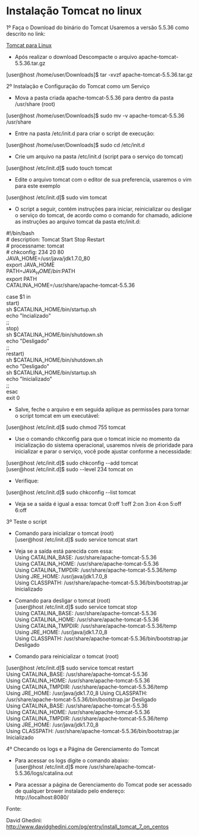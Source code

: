 # Instalação Tomcat no linux

1º Faça o Download do binário do Tomcat
Usaremos a versão 5.5.36 como descrito no link:

[Tomcat para Linux](https://archive.apache.org/dist/tomcat/tomcat-5/v5.5.36/bin/apache-tomcat-5.5.36.tar.gz) 

* Após realizar o download Descompacte o arquivo apache-tomcat-5.5.36.tar.gz

[user@host /home/user/Downloads]$ tar -xvzf apache-tomcat-5.5.36.tar.gz

2º Instalação e Configuração do Tomcat como um Serviço

* Mova a pasta criada apache-tomcat-5.5.36 para dentro da pasta /usr/share (root)

[user@host /home/user/Downloads]$ sudo mv -v apache-tomcat-5.5.36 /usr/share

* Entre na pasta /etc/init.d para criar o script de execução:

[user@host /home/user/Downloads]$ sudo cd /etc/init.d

* Crie um arquivo na pasta /etc/init.d (script para o serviço do tomcat)

[user@host /etc/init.d]$ sudo touch tomcat

* Edite o arquivo tomcat com o editor de sua preferencia, usaremos o vim para este exemplo

[user@host /etc/init.d]$ sudo vim tomcat

* O script a seguir, contém instruções para iniciar, reinicializar ou desligar o serviço do tomcat, de acordo como o comando for chamado, adicione as instruções ao arquivo tomcat da pasta etc/init.d:

\#!/bin/bash<br>
\# description: Tomcat Start Stop Restart<br>
\# processname: tomcat<br>
\# chkconfig: 234 20 80<br>
JAVA_HOME=/usr/java/jdk1.7.0_80<br>
export JAVA_HOME<br>
PATH=$JAVA_HOME/bin:$PATH<br>
export PATH<br>
CATALINA_HOME=/usr/share/apache-tomcat-5.5.36<br>

case $1 in<br>
start)<br>
sh $CATALINA_HOME/bin/startup.sh<br>
echo "Incializado"<br>
;;<br>
stop)<br>
sh $CATALINA_HOME/bin/shutdown.sh<br>
echo "Desligado"<br>
;;<br>
restart)<br>
sh $CATALINA_HOME/bin/shutdown.sh<br>
echo "Desligado"<br>
sh $CATALINA_HOME/bin/startup.sh<br>
echo "Inicializado"<br>
;;<br>
esac<br>
exit 0<br>

* Salve, feche o arquivo e em seguida aplique as permissões para tornar o script tomcat em um executável:

[user@host /etc/init.d]$ sudo chmod 755 tomcat

* Use o comando chkconfig para que o tomcat inicie no momento da inicialização do sistema operacional, usaremos níveis de prioridade para inicializar e parar o serviço, você pode ajustar conforme a necessidade:

[user@host /etc/init.d]$ sudo chkconfig --add tomcat<br>
[user@host /etc/init.d]$ sudo --level 234 tomcat on<br>

* Verifique:

[user@host /etc/init.d]$ sudo chkconfig --list tomcat<br>

* Veja se a saída é igual a essa:
tomcat          0:off   1:off   2:on    3:on    4:on    5:off   6:off<br>

3º Teste o script

* Comando para inicializar o tomcat (root)<br>
[user@host /etc/init.d]$ sudo service tomcat start

* Veja se a saída está parecida com essa:<br>
Using CATALINA_BASE:   /usr/share/apache-tomcat-5.5.36<br>
Using CATALINA_HOME:   /usr/share/apache-tomcat-5.5.36<br>
Using CATALINA_TMPDIR: /usr/share/apache-tomcat-5.5.36/temp<br>
Using JRE_HOME:        /usr/java/jdk1.7.0_8<br>
Using CLASSPATH:       /usr/share/apache-tomcat-5.5.36/bin/bootstrap.jar<br>
Inicializado<br>

* Comando para desligar o tomcat (root)<br>
[user@host /etc/init.d]$ sudo service tomcat stop<br>
Using CATALINA_BASE:   /usr/share/apache-tomcat-5.5.36<br>
Using CATALINA_HOME:   /usr/share/apache-tomcat-5.5.36<br>
Using CATALINA_TMPDIR: /usr/share/apache-tomcat-5.5.36/temp<br>
Using JRE_HOME:        /usr/java/jdk1.7.0_8<br>
Using CLASSPATH:       /usr/share/apache-tomcat-5.5.36/bin/bootstrap.jar<br>
Desligado<br>

* Comando para reinicializar o tomcat (root)<br>

[user@host /etc/init.d]$ sudo service tomcat restart<br>
Using CATALINA_BASE:   /usr/share/apache-tomcat-5.5.36<br>
Using CATALINA_HOME:   /usr/share/apache-tomcat-5.5.36<br>
Using CATALINA_TMPDIR: /usr/share/apache-tomcat-5.5.36/temp<br>
Using JRE_HOME:        /usr/java/jdk1.7.0_8
Using CLASSPATH:       /usr/share/apache-tomcat-5.5.36/bin/bootstrap.jar
Desligado<br>
Using CATALINA_BASE:   /usr/share/apache-tomcat-5.5.36<br>
Using CATALINA_HOME:   /usr/share/apache-tomcat-5.5.36<br>
Using CATALINA_TMPDIR: /usr/share/apache-tomcat-5.5.36/temp<br>
Using JRE_HOME:        /usr/java/jdk1.7.0_8<br>
Using CLASSPATH:       /usr/share/apache-tomcat-5.5.36/bin/bootstrap.jar<br>
Inicializado<br>

4º Checando os logs e a Página de Gerenciamento do Tomcat<br>

* Para acessar os logs digite o comando abaixo:<br>
[user@host /etc/init.d]$ more /usr/share/apache-tomcat-5.5.36/logs/catalina.out<br>

* Para acessar a página de Gerenciamento do Tomcat pode ser acessado de qualquer brower instalado pelo endereço:<br>
http://localhost:8080/



Fonte:<br>

David Ghedini:<br>
http://www.davidghedini.com/pg/entry/install_tomcat_7_on_centos


